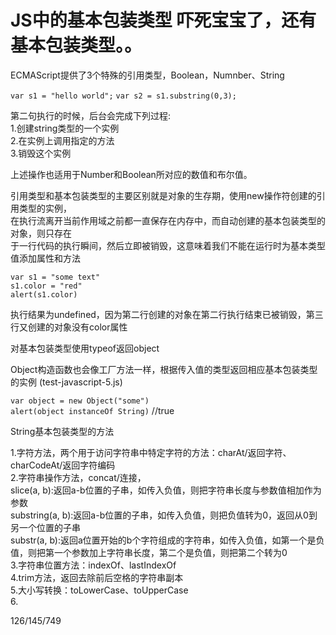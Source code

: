# JS中的基本包装类型 吓死宝宝了，还有基本包装类型。。

ECMAScript提供了3个特殊的引用类型，Boolean，Numnber、String  

`var s1 = "hello world";`
`var s2 = s1.substring(0,3);`  

第二句执行的时候，后台会完成下列过程:  
1.创建string类型的一个实例  
2.在实例上调用指定的方法  
3.销毁这个实例  

上述操作也适用于Number和Boolean所对应的数值和布尔值。  

引用类型和基本包装类型的主要区别就是对象的生存期，使用new操作符创建的引用类型的实例，  
在执行流离开当前作用域之前都一直保存在内存中，而自动创建的基本包装类型的对象，则只存在  
于一行代码的执行瞬间，然后立即被销毁，这意味着我们不能在运行时为基本类型值添加属性和方法  

`var s1 = "some text"`  
`s1.color = "red"`  
`alert(s1.color)`  

执行结果为undefined，因为第二行创建的对象在第二行执行结束已被销毁，第三行又创建的对象没有color属性  

对基本包装类型使用typeof返回object  

Object构造函数也会像工厂方法一样，根据传入值的类型返回相应基本包装类型的实例  (test-javascript-5.js)

`var object = new Object("some")`  
`alert(object instanceOf String)`  //true  

String基本包装类型的方法  

1.字符方法，两个用于访问字符串中特定字符的方法：charAt/返回字符、charCodeAt/返回字符编码  
2.字符串操作方法，concat/连接，  
    slice(a, b):返回a-b位置的子串，如传入负值，则把字符串长度与参数值相加作为参数  
    substring(a, b):返回a-b位置的子串，如传入负值，则把负值转为0，返回从0到另一个位置的子串  
    substr(a, b):返回a位置开始的b个字符组成的字符串，如传入负值，如第一个是负值，则把第一个参数加上字符串长度，第二个是负值，则把第二个转为0  
3.字符串位置方法：indexOf、lastIndexOf  
4.trim方法，返回去除前后空格的字符串副本  
5.大小写转换：toLowerCase、toUpperCase  
6.

126/145/749





















































